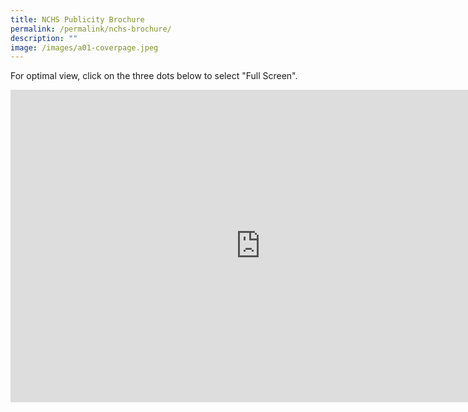 ```yaml
---
title: NCHS Publicity Brochure
permalink: /permalink/nchs-brochure/
description: ""
image: /images/a01-coverpage.jpeg
---
```

For optimal view, click on the three dots below to select "Full Screen".

<iframe src="https://docs.google.com/presentation/d/e/2PACX-1vRaPr3FKFXonA-htW7skOGwfISiK93eJYEBY6pm2DN_Zyo5Utqvol26kkxrU3IQj_95UlZ76gsTm7AO/embed?start=true&amp;loop=true&amp;delayms=60000" frameborder="0" width="800" height="500" allowfullscreen="true"></iframe>